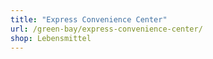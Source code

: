 ```yaml
---
title: "Express Convenience Center"
url: /green-bay/express-convenience-center/
shop: Lebensmittel
---
```

